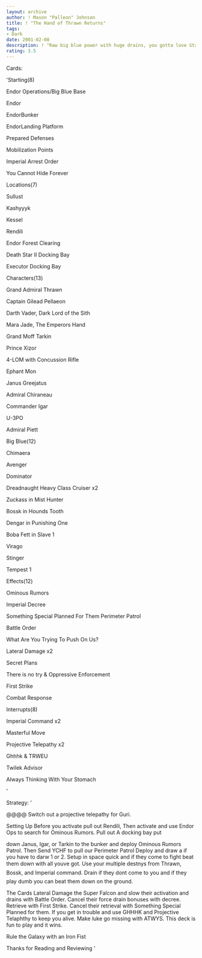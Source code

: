 ```yaml
---
layout: archive
author: ! Mason "Palleon" Johnson
title: ! "The Hand of Thrawn Returns"
tags:
- Dark
date: 2001-02-08
description: ! "Raw big blue power with huge drains, you gotta love Star Desroyers."
rating: 3.5
---
```

Cards: 

'Starting(8)


Endor Operations/Big Blue Base

Endor

EndorBunker

EndorLanding Platform

Prepared Defenses

Mobilization Points

Imperial Arrest Order

You Cannot Hide Forever


Locations(7)


Sullust

Kashyyyk

Kessel

Rendili

Endor Forest Clearing

Death Star II Docking Bay

Executor Docking Bay


Characters(13)


Grand Admiral Thrawn

Captain Gilead Pellaeon

Darth Vader, Dark Lord of the Sith

Mara Jade, The Emperors Hand

Grand Moff Tarkin

Prince Xizor

4-LOM with Concussion Rifle

Ephant Mon

Janus Greejatus

Admiral Chiraneau

Commander Igar

U-3PO

Admiral Piett


Big Blue(12)


Chimaera

Avenger

Dominator

Dreadnaught Heavy Class Cruiser x2

Zuckass in Mist Hunter

Bossk in Hounds Tooth

Dengar in Punishing One

Boba Fett in Slave 1

Virago

Stinger

Tempest 1


Effects(12)


Ominous Rumors

Imperial Decree

Something Special Planned For Them Perimeter Patrol

Battle Order

What Are You Trying To Push On Us?

Lateral Damage x2

Secret Plans

There is no try & Oppressive Enforcement

First Strike

Combat Response



Interrupts(8)


Imperial Command x2

Masterful Move

Projective Telepathy x2

Ghhhk & TRWEU

Twilek Advisor

Always Thinking With Your Stomach  

'

Strategy: '

@@@@ Switch out a projective telepathy for Guri. 


Setting Up Before you activate pull out Rendili, Then activate and use Endor Ops to search for Ominous Rumors. Pull out A docking bay put

down Janus, Igar, or Tarkin to the bunker and deploy Ominous Rumors Patrol. Then Send YCHF to pull our Perimeter Patrol Deploy and draw a if you have to darw 1 or 2. Setup in space quick and if they come to fight beat them down with all youve got. Use your multiple destnys from Thrawn, Bossk, and Imperial command. Drain if they dont come to you and if they play dumb you can beat them down on the ground.


The Cards Lateral Damage the Super Falcon and slow their activation and drains with Battle Order. Cancel their force drain bonuses with decree. Retrieve with First Strike. Cancel their retrieval with Something Special Planned for them. If you get in trouble and use GHHHK and Projective Telaphthy to keep you alive. Make luke go missing with ATWYS. This deck is fun to play and it wins.


Rule the Galaxy with an Iron Fist


Thanks for Reading and Reviewing  '